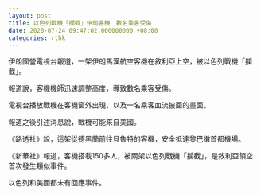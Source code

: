 ```yaml
---
layout: post
title: 以色列戰機「攔截」伊朗客機　數名乘客受傷
date: 2020-07-24 09:47:02.000000000 +08:00
categories: rthk
---
```


伊朗國營電視台報道，一架伊朗馬漢航空客機在敘利亞上空，被以色列戰機「攔截」。

報道說，客機機師迅速調整高度，導致數名乘客受傷。

電視台播放戰機在客機窗外出現，以及一名乘客血流披面的畫面。

報道之後引述消息說，戰機可能來自美國。

《路透社》說，這架從德黑蘭前往貝魯特的客機，安全抵達黎巴嫩首都機場。

《新華社》報道，客機搭載150多人，被兩架以色列戰機「攔截」，是敘利亞領空首次發生類似事件。

以色列和美國都未有回應事件。

